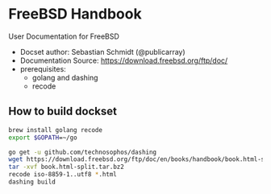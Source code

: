 FreeBSD Handbook
=======================

User Documentation for FreeBSD

* Docset author: Sebastian Schmidt (@publicarray)
* Documentation Source: https://download.freebsd.org/ftp/doc/
* prerequisites:
  * golang and dashing
  * recode

## How to build dockset

```bash
brew install golang recode
export $GOPATH=~/go

go get -u github.com/technosophos/dashing
wget https://download.freebsd.org/ftp/doc/en/books/handbook/book.html-split.tar.bz2
tar -xvf book.html-split.tar.bz2
recode iso-8859-1..utf8 *.html
dashing build
```

